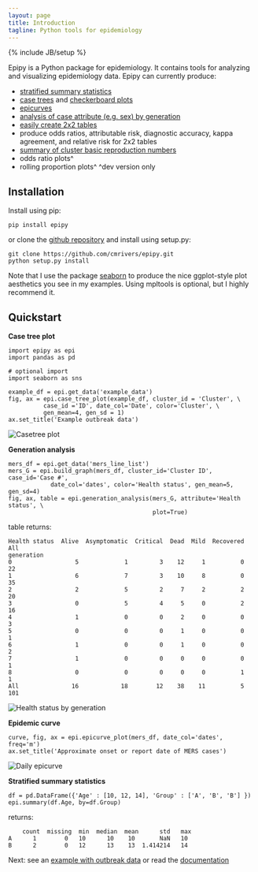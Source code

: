 ```yaml
---
layout: page
title: Introduction
tagline: Python tools for epidemiology
---
```

{% include JB/setup %}

Epipy is a Python package for epidemiology. It contains tools for analyzing and visualizing epidemiology data. Epipy can currently produce:

* [stratified summary statistics](http://cmrivers.github.io/epipy/analyses/2014/02/02/basic-epidemiology/)
* [case trees](http://cmrivers.github.io/epipy/plots/2014/02/01/case-tree-plot/) and [checkerboard plots](http://cmrivers.github.io/epipy/plots/2014/02/01/checkerboard-plot/)
* [epicurves](http://cmrivers.github.io/epipy/plots/2014/02/01/epicurves/)
* [analysis of case attribute (e.g. sex) by generation](http://cmrivers.github.io/epipy/analyses/2014/02/02/basic-epidemiology/)
* [easily create 2x2 tables](http://cmrivers.github.io/epipy/analyses/2014/02/02/basic-epidemiology/)
* produce odds ratios, attributable risk, diagnostic accuracy, kappa agreement, and relative risk for 2x2 tables
* [summary of cluster basic reproduction numbers](http://cmrivers.github.io/epipy/analyses/2014/02/02/basic-epidemiology/)
* odds ratio plots^
* rolling proportion plots^
^dev version only


Installation
------------
Install using pip:

    pip install epipy

or clone the [github repository](http://github.com/cmrivers/epipy) and install using setup.py:

    git clone https://github.com/cmrivers/epipy.git
    python setup.py install

Note that I use the package [seaborn](stanford.edu/~mwaskom/software/seaborn/) to produce the nice ggplot-style plot aesthetics you see in my examples. Using mpltools is optional, but I highly recommend it.


Quickstart
------------
**Case tree plot**

    import epipy as epi
    import pandas as pd

    # optional import
    import seaborn as sns

    example_df = epi.get_data('example_data')
    fig, ax = epi.case_tree_plot(example_df, cluster_id = 'Cluster', \
              case_id ='ID', date_col='Date', color='Cluster', \
              gen_mean=4, gen_sd = 1)
    ax.set_title('Example outbreak data')

![Casetree plot](http://github.com/cmrivers/epipy/blob/master/figs/example_casetree.png?raw=true)

**Generation analysis**

    mers_df = epi.get_data('mers_line_list')
    mers_G = epi.build_graph(mers_df, cluster_id='Cluster ID', case_id='Case #',
		        date_col='dates', color='Health status', gen_mean=5, gen_sd=4)
    fig, ax, table = epi.generation_analysis(mers_G, attribute='Health status', \
                                             plot=True)


table returns:

    Health status  Alive  Asymptomatic  Critical  Dead  Mild  Recovered  All
    generation
    0                  5             1         3    12     1          0   22
    1                  6             7         3    10     8          0   35
    2                  2             5         2     7     2          2   20
    3                  0             5         4     5     0          2   16
    4                  1             0         0     2     0          0    3
    5                  0             0         0     1     0          0    1
    6                  1             0         0     1     0          0    2
    7                  1             0         0     0     0          0    1
    8                  0             0         0     0     0          1    1
    All               16            18        12    38    11          5  101

![Health status by generation](https://github.com/cmrivers/epipy/blob/master/figs/mers_generation_hist.png?raw=true)


**Epidemic curve**

    curve, fig, ax = epi.epicurve_plot(mers_df, date_col='dates', freq='m')
    ax.set_title('Approximate onset or report date of MERS cases')

![Daily epicurve](https://github.com/cmrivers/epipy/blob/master/figs/month_epicurve.png?raw=true)


**Stratified summary statistics**

    df = pd.DataFrame({'Age' : [10, 12, 14], 'Group' : ['A', 'B', 'B'] })
    epi.summary(df.Age, by=df.Group)

returns:

        count  missing  min  median  mean      std   max
    A      1        0   10      10    10       NaN   10
    B      2        0   12      13    13  1.414214   14


Next: see an [example with outbreak data](http://cmrivers.github.io/epipy/mers.html) or read the [documentation](http://cmrivers.github.io/epipy/categories.html)
